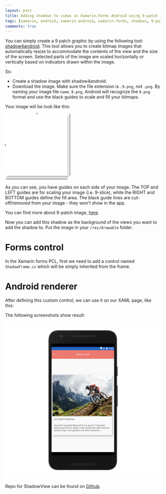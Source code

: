 ```yaml
---
layout: post
title: Adding shadows to views in Xamarin.Forms Android using 9-patch image
tags: [xamarin, android, xamarin-android, xamarin-forms, shadows, 9-patch]
comments: true
---
```


You can simply create a 9 patch graphic by using the following tool: [shadow4android](http://inloop.github.io/shadow4android/).
This tool allows you to create bitmap images that automatically resize to accommodate the contents of the view and the size of the screen. Selected parts of the image are scaled horizontally or vertically based on indicators drawn within the image.

So:

* Create a shadow image with shadow4android.
* Download the image. Make sure the file extension is `.9.png`, not `.png`.  By naming your image file `name.9.png`, Android will recognize the `9.png` format and use the black guides to scale and fill your bitmaps.

Your image will be look like this:

![screenshot](/images/Shadow4android/shadow_card.9.png "screenshot")

As you can see, you have guides on each side of your image. The TOP and LEFT guides are for scaling your image (i.e. 9-slice), while the RIGHT and BOTTOM guides define the fill area. The black guide lines are cut-off/removed from your image - they won't show in the app. 

You can find more about 9-patch image, [here](http://radleymarx.com/blog/simple-guide-to-9-patch/).

Now you can add this shadow as the background of the views you want to add the shadow to. Put the image in your `/res/drawable` folder.

# Forms control

In the Xamarin forms PCL, first we need to add a control named `ShadowFrame.cs` which will be simply inherited from the frame.

<script src="https://gist.github.com/Stayrony/b50e598ac4cf8cedb96320fe470ee1e6.js"></script>

# Android renderer

<script src="https://gist.github.com/Stayrony/7b99514e5dd9c6d5f1713af3b7bb6833.js"></script>

After defining this custom control, we can use it on our XAML page, like this:

<script src="https://gist.github.com/Stayrony/7ee9040cc7632c7edd462d3b5b587f52.js"></script>

The following screenshots show result: 

![screenshot1](/images/Shadow4android/add-shadow-to-custom-shape-on-android.png "screenshot1")

Repo for ShadowView can be found on [Github](https://github.com/Stayrony/Xamarin.Forms.Samples).
